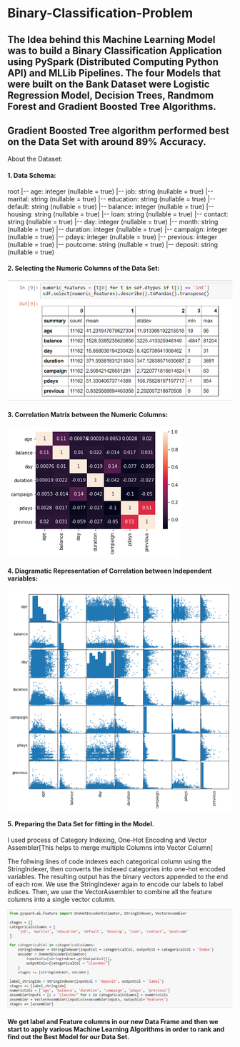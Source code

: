 # Binary-Classification-Problem

## The Idea behind this Machine Learning Model was to build a Binary Classification Application using PySpark (Distributed Computing Python API) and MLLib Pipelines. The four Models that were built on the Bank Dataset were Logistic Regression Model, Decision Trees, Randmom Forest and Gradient Boosted Tree Algorithms.
## Gradient Boosted Tree algorithm performed best on the Data Set with around 89% Accuracy.

About the Dataset:

#### 1. Data Schema:
root
 |-- age: integer (nullable = true)
 |-- job: string (nullable = true)
 |-- marital: string (nullable = true)
 |-- education: string (nullable = true)
 |-- default: string (nullable = true)
 |-- balance: integer (nullable = true)
 |-- housing: string (nullable = true)
 |-- loan: string (nullable = true)
 |-- contact: string (nullable = true)
 |-- day: integer (nullable = true)
 |-- month: string (nullable = true)
 |-- duration: integer (nullable = true)
 |-- campaign: integer (nullable = true)
 |-- pdays: integer (nullable = true)
 |-- previous: integer (nullable = true)
 |-- poutcome: string (nullable = true)
 |-- deposit: string (nullable = true)
 
#### 2. Selecting the Numeric Columns of the Data Set:
 
![ScreenShot](https://github.com/uttasarga9067/Binary-Classification-Problem/blob/main/1.PNG)

#### 3. Correlation Matrix between the Numeric Columns: 

![ScreenShot](https://github.com/uttasarga9067/Binary-Classification-Problem/blob/main/3.png)

#### 4. Diagramatic Representation of Correlation between Independent variables:

![ScreenShot](https://github.com/uttasarga9067/Binary-Classification-Problem/blob/main/2.png)

#### 5. Preparing the Data Set for fitting in the Model.

I used process of Category Indexing, One-Hot Encoding and Vector Assembler[This helps to merge multiple Columns into Vector Column]

The follwing lines of code indexes each categorical column using the StringIndexer, then converts the indexed categories into one-hot encoded variables. 
The resulting output has the binary vectors appended to the end of each row. We use the StringIndexer again to encode our labels to label indices. 
Then, we use the VectorAssembler to combine all the feature columns into a single vector column.

![ScreenShot](https://github.com/uttasarga9067/Binary-Classification-Problem/blob/main/4.PNG)

#### We get label and Feature columns in our new Data Frame and then we start to apply various Machine Learning Algorithms in order to rank and find out the Best Model for our Data Set.

